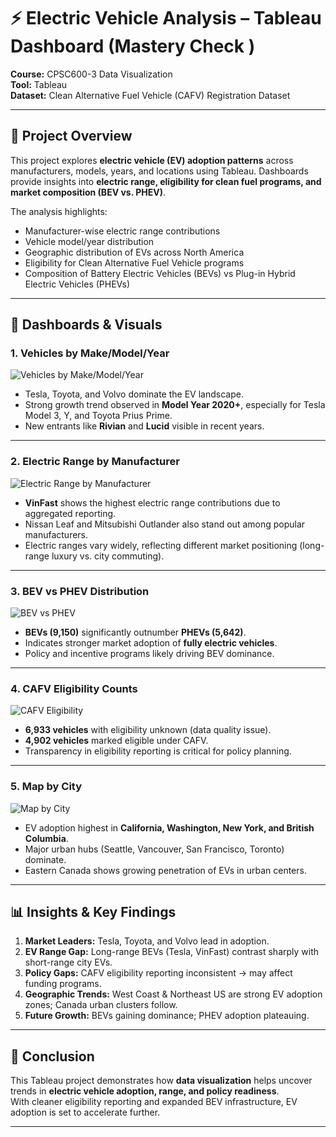 # ⚡ Electric Vehicle Analysis – Tableau Dashboard (Mastery Check )  

**Course:** CPSC600-3 Data Visualization  
**Tool:** Tableau  
**Dataset:** Clean Alternative Fuel Vehicle (CAFV) Registration Dataset  

---

## 📌 Project Overview  
This project explores **electric vehicle (EV) adoption patterns** across manufacturers, models, years, and locations using Tableau. Dashboards provide insights into **electric range, eligibility for clean fuel programs, and market composition (BEV vs. PHEV)**.  

The analysis highlights:  
- Manufacturer-wise electric range contributions  
- Vehicle model/year distribution  
- Geographic distribution of EVs across North America  
- Eligibility for Clean Alternative Fuel Vehicle programs  
- Composition of Battery Electric Vehicles (BEVs) vs Plug-in Hybrid Electric Vehicles (PHEVs)  

---

## 🔎 Dashboards & Visuals  

### 1. Vehicles by Make/Model/Year  
![Vehicles by Make/Model/Year](images/vehicles_by_make_model_year.png)  
- Tesla, Toyota, and Volvo dominate the EV landscape.  
- Strong growth trend observed in **Model Year 2020+**, especially for Tesla Model 3, Y, and Toyota Prius Prime.  
- New entrants like **Rivian** and **Lucid** visible in recent years.  

---

### 2. Electric Range by Manufacturer  
![Electric Range by Manufacturer](images/electric_range_by_manufacturer.png)  
- **VinFast** shows the highest electric range contributions due to aggregated reporting.  
- Nissan Leaf and Mitsubishi Outlander also stand out among popular manufacturers.  
- Electric ranges vary widely, reflecting different market positioning (long-range luxury vs. city commuting).  

---

### 3. BEV vs PHEV Distribution  
![BEV vs PHEV](images/bev_vs_phev.png)  
- **BEVs (9,150)** significantly outnumber **PHEVs (5,642)**.  
- Indicates stronger market adoption of **fully electric vehicles**.  
- Policy and incentive programs likely driving BEV dominance.  

---

### 4. CAFV Eligibility Counts  
![CAFV Eligibility](images/cafv_eligibility_counts.png)  
- **6,933 vehicles** with eligibility unknown (data quality issue).  
- **4,902 vehicles** marked eligible under CAFV.  
- Transparency in eligibility reporting is critical for policy planning.  

---

### 5. Map by City  
![Map by City](images/map_by_city.png)  
- EV adoption highest in **California, Washington, New York, and British Columbia**.  
- Major urban hubs (Seattle, Vancouver, San Francisco, Toronto) dominate.  
- Eastern Canada shows growing penetration of EVs in urban centers.  

---

## 📊 Insights & Key Findings  
1. **Market Leaders:** Tesla, Toyota, and Volvo lead in adoption.  
2. **EV Range Gap:** Long-range BEVs (Tesla, VinFast) contrast sharply with short-range city EVs.  
3. **Policy Gaps:** CAFV eligibility reporting inconsistent → may affect funding programs.  
4. **Geographic Trends:** West Coast & Northeast US are strong EV adoption zones; Canada urban clusters follow.  
5. **Future Growth:** BEVs gaining dominance; PHEV adoption plateauing.  

---

## 📌 Conclusion  
This Tableau project demonstrates how **data visualization** helps uncover trends in **electric vehicle adoption, range, and policy readiness**.  
With cleaner eligibility reporting and expanded BEV infrastructure, EV adoption is set to accelerate further.  

---

